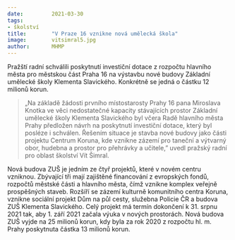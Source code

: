 ```yaml
---
date:         2021-03-30
tags:         
- školství
title:        "V Praze 16 vznikne nová umělecká škola"
image: 	      vitsimral5.jpg
author:       MHMP
---
```


Pražští radní schválili poskytnutí investiční dotace z rozpočtu hlavního města pro městskou část Praha 16 na výstavbu nové budovy Základní umělecké školy Klementa Slavického. Konkrétně se jedná o částku 12 milionů korun.

> „Na základě žádosti prvního místostarosty Prahy 16 pana Miroslava Knotka ve věci nedostatečné kapacity stávajících prostor Základní umělecké školy Klementa Slavického byl včera Radě hlavního města Prahy předložen návrh na poskytnutí investiční dotace, který byl posléze i schválen. Řešením situace je stavba nové budovy jako části projektu Centrum Koruna, kde vznikne zázemí pro taneční a výtvarný obor, hudebna a prostor pro přehrávky a učitele,” uvedl pražský radní pro oblast školství Vít Šimral.

Nová budova ZUŠ je jedním ze čtyř projektů, které v novém centru vzniknou. Zbývající tři mají zajištěné financování z evropských fondů, rozpočtů městské části a hlavního města, čímž vznikne komplex veřejně prospěšných staveb. Rozšíří se zázemí kulturně komunitního centra Koruna, vznikne sociální projekt Dům na půl cesty, služebna Policie ČR a budova ZUŠ Klementa Slavického. Celý projekt má termín dokončení k 31. srpnu 2021 tak, aby 1. září 2021 začala výuka v nových prostorách. Nová budova ZUŠ vyjde na 25 milionů korun, kdy byla za rok 2020 z rozpočtu hl. m. Prahy poskytnuta částka 13 milionů korun.
